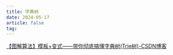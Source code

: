 ```yaml
---
title: 字典树
date: 2024-05-17
article: false
tag:
---
```


[【图解算法】模板+变式——带你彻底搞懂字典树(Trie树)-CSDN博客](https://blog.csdn.net/m0_46202073/article/details/107253959)